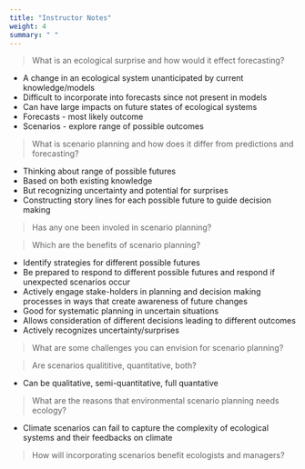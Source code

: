 ```yaml
---
title: "Instructor Notes"
weight: 4
summary: " "
---
```


> What is an ecological surprise and how would it effect forecasting?

* A change in an ecological system unanticipated by current knowledge/models
* Difficult to incorporate into forecasts since not present in models
* Can have large impacts on future states of ecological systems
* Forecasts - most likely outcome
* Scenarios - explore range of possible outcomes

> What is scenario planning and how does it differ from predictions and forecasting?

* Thinking about range of possible futures
* Based on both existing knowledge
* But recognizing uncertainty and potential for surprises
* Constructing story lines for each possible future to guide decision making

> Has any one been involed in scenario planning?

> Which are the benefits of scenario planning?

* Identify strategies for different possible futures
* Be prepared to respond to different possible futures and respond if unexpected scenarios occur
* Actively engage stake-holders in planning and decision making processes in ways that create awareness of future changes
* Good for systematic planning in uncertain situations
* Allows consideration of different decisions leading to different outcomes
* Actively recognizes uncertainty/surprises

> What are some challenges you can envision for scenario planning?


> Are scenarios qualititive, quantitative, both?

* Can be qualitative, semi-quantitative, full quantative

> What are the reasons that environmental scenario planning needs ecology?

* Climate scenarios can fail to capture the complexity of ecological systems and their feedbacks on climate

> How will incorporating scenarios benefit ecologists and managers?